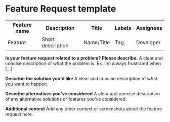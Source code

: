 # Feature Request template

<table>
  <tbody>
    <tr>
      <th>Feature name</th>
      <th>Description</th>
      <th>Title</th>
      <th>Labels</th>
      <th>Assignees</th>
    </tr>
    <tr>
      <td>Feature</td>
      <td>Short description</td>
      <td>Name/Title</td>
      <td>Tag</td>
      <td>Developer</td>
    </tr>
  </tbody>
</table>

**Is your feature request related to a problem? Please describe.**
A clear and concise description of what the problem is. Ex. I'm always frustrated when [...]

**Describe the solution you'd like**
A clear and concise description of what you want to happen.

**Describe alternatives you've considered**
A clear and concise description of any alternative solutions or features you've considered.

**Additional context**
Add any other context or screenshots about the feature request here.
